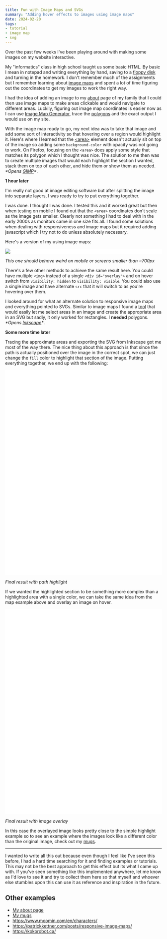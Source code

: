 ```yaml
---
title: Fun with Image Maps and SVGs
summary: "Adding hover effects to images using image maps"
date: 2024-02-20
tags:
- tutorial
- image map
- svg
---
```


Over the past few weeks I've been playing around with making some images on my website interactive.

My "informatics" class in high school taught us some basic HTML. By basic I mean in notepad and writing everything by hand, saving to a [floppy disk](https://en.wikipedia.org/wiki/Floppy_disk#3%C2%BD-inch_disk) and turning in the homework. I don't remember much of the assignments but I remember learning about [image maps](https://developer.mozilla.org/en-US/docs/Web/HTML/Element/map) and spent a lot of time figuring out the coordinates to get my images to work the right way.

I had the idea of adding an image to my [about](/about) page of my family that I could then use image maps to make areas clickable and would navigate to different areas. Luckily, figuring out image map coordinates is easier now as I can use [Image Map Generator](http://www.image-map.net/), trace the [polygons](https://developer.mozilla.org/en-US/docs/Web/SVG/Element/polygon) and the exact output I would use on my site.

With the image map ready to go, my next idea was to take that image and add some sort of interactivity so that hovering over a region would highlight it. Here's where I learned that the [\<area\>](https://developer.mozilla.org/en-US/docs/Web/HTML/Element/area) element doesn't actually sit on top of the image so adding some `background-color` with opacity was not going to work. On Firefox, focusing on the `<area>` does apply some style that matches its polygon which I thought was nice. The solution to me then was to create multiple images that would each highlight the section I wanted, stack them on top of each other, and hide them or show them as needed. *\*Opens [GIMP](https://www.gimp.org/)\**.

**1 hour later**

I'm really not good at image editing software but after splitting the image into separate layers, I was ready to try to put everything together.

I was done. I thought I was done. I tested this and it worked great but then when testing on mobile I found out that the `<area>` coordinates don't scale as the image gets smaller. Clearly not something I had to deal with in the early 2000s as monitors came in one size fits all. I found some solutions when dealing with responsiveness and image maps but it required adding javascript which I try not to do unless absolutely necessary.

Here's a version of my using image maps:

<style>
	map[name="image-map"] {
		display: block;
		position: relative;
		background: white;
	}
	#overlay {
		position: absolute;
		top: 0; left: 0; right: 0; bottom: 0;
		background-size: contain;
		pointer-events: none;
	}
	map:has(area:hover) #overlay, map:has(area:focus) #overlay {
		background-image: url('/assets/images/benji_o.png');
	}
</style>
<map name="image-map">
	<img src="/assets/images/benji.png" usemap="#image-map">
	<area alt="benji" title="benji" href="/about" coords="257,815,285,800,271,693,287,606,268,589,275,565,269,553,279,455,295,396,225,329,225,225,295,130,396,129,465,187,502,279,500,314,417,369,452,383,466,418,513,487,458,562,463,603,453,608,459,615,435,618,418,697,427,830,378,837,342,829,362,813,360,793,349,703,349,667,340,696,342,809,288,823" shape="poly">
	<div id="overlay"></div>
</map>
<p class="text-center"><i>This one should behave weird on mobile or screens smaller than ~700px</i></p>

There's a few other methods to achieve the same result here. You could have multiple `<img>` instead of a single `<div id="overlay">` and on hover switch from `visibility: hidden` to `visibility: visible`. You could also use a single image and have alternate `src` that it will switch to as you're hovering over them.

I looked around for what an alternate solution to responsive image maps and everything pointed to SVGs. Similar to image maps I found a [tool](https://imagemapper.pageballoon.com/) that would easily let me select areas in an image and create the appropriate area in an SVG but sadly, it only worked for rectangles. I **needed** polygons. *\*Opens [Inkscape](https://inkscape.org/)\**.

**Some more time later**

Tracing the approximate areas and exporting the SVG from Inkscape got me most of the way there. The nice thing about this approach is that since the path is actually positioned over the image in the correct spot, we can just change the `fill` color to highlight that section of the image. Putting everything together, we end up with the following:

<style>
	svg {
		background: white;
		width: 100%;
		height: auto;
	}
	svg image {
		pointer-events: none;
	}
	svg a {
		cursor: pointer !important;
	}
	svg path {
		fill: var(--color-b);
		opacity: 0;
	}
	a#test-one:hover path, a#test-one:focus path {
		opacity: 0.5;
	}
</style>
<svg width="700" height="911" viewBox="0 0 700 911" xml:space="preserve" xmlns:xlink="http://www.w3.org/1999/xlink" xmlns="http://www.w3.org/2000/svg"><image preserveAspectRatio="none" xlink:href="/assets/images/benji.png"/><a id="test-one" xlink:href="/about" xlink:title="benji"><path d="m258.048 814.156 23.681-15.515-11.432-106.159 16.332-91.46-20.415-10.616-.817-8.982 11.433-20.416-12.25-10.615 2.45-8.166-4.9-39.198 17.966-89.826 13.066-18.782-66.145-53.08-3.267-33.48 4.083-40.014-4.083-62.062 49.813-62.879 65.329-22.865 67.778 13.882 53.896 52.263 37.564 71.045-3.267 56.346-75.127 56.346 24.498 8.982 25.315 43.28 41.647 69.412-57.163 70.228 7.35 43.28-9.8 2.45 2.45 11.433h-23.682l-21.231 66.961 14.699 61.246.816 83.294-55.529 8.166-26.948-8.166 19.599-17.966.816-22.865-13.882-86.56.816-37.564-11.432 25.315 3.266 122.49-56.345 10.617z"/></a></svg>

<p class="text-center"><i>Final result with path highlight</i></p>

If we wanted the highlighted section to be something more complex than a highlighted area with a single color, we can take the same idea from the map example above and overlay an image on hover.

<style>
	a#test-two image {
		opacity: 0;
	}
	a#test-two:hover image, a#test-two:focus image {
		opacity: 1;
	}
</style>
<svg width="700" height="911" viewBox="0 0 700 911" xml:space="preserve" xmlns:xlink="http://www.w3.org/1999/xlink" xmlns="http://www.w3.org/2000/svg"><image preserveAspectRatio="none" xlink:href="/assets/images/benji.png"/><a id="test-two" xlink:href="/about" xlink:title="benji"><path d="m258.048 814.156 23.681-15.515-11.432-106.159 16.332-91.46-20.415-10.616-.817-8.982 11.433-20.416-12.25-10.615 2.45-8.166-4.9-39.198 17.966-89.826 13.066-18.782-66.145-53.08-3.267-33.48 4.083-40.014-4.083-62.062 49.813-62.879 65.329-22.865 67.778 13.882 53.896 52.263 37.564 71.045-3.267 56.346-75.127 56.346 24.498 8.982 25.315 43.28 41.647 69.412-57.163 70.228 7.35 43.28-9.8 2.45 2.45 11.433h-23.682l-21.231 66.961 14.699 61.246.816 83.294-55.529 8.166-26.948-8.166 19.599-17.966.816-22.865-13.882-86.56.816-37.564-11.432 25.315 3.266 122.49-56.345 10.617z"/><image preserveAspectRatio="none" xlink:href="/assets/images/benji_o.png"/></a></svg>

<p class="text-center"><i>Final result with image overlay</i></p>

In this case the overlayed image looks pretty close to the simple highlight example so to see an example where the images look like a different color than the original image, check out my [mugs](/articles/my-favorite-mugs).

<hr class="sm" />

I wanted to write all this out because even though I feel like I've seen this before, I had a hard time searching for it and finding examples or tutorials. This may not be the best approach to get this effect but its what I came up with. If you've seen something like this implemented anywhere, let me know as I'd love to see it and try to collect them here so that myself and whoever else stumbles upon this can use it as reference and inspiration in the future.

## Other examples
- [My about page](/about)
- [My mugs](/articles/my-favorite-mugs)
- https://www.moomin.com/en/characters/
- https://patrickkettner.com/posts/responsive-image-maps/
- https://kokorobot.ca/
